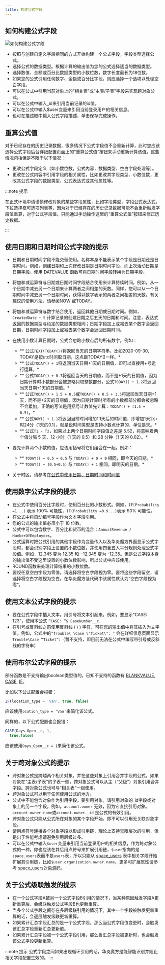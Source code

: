 ```yaml
---
title: 构建公式字段
---
```


## 如何构建公式字段

![如何构建公式字段](/assets/help/formula/field.png)

- 按照与创建自定义字段相同的方式开始构建一个公式字段，字段类型选择公式。
- 选择公式的数据类型。根据计算的输出值为您的公式选择适当的数据类型。
- 选择数值、金额或百分比数据类型的小数位数，数字长度最长为18位数。
- 如果您的公式引用任何数字、金额或百分比字段，则应选择一个选项以处理空白字段。
- 可以在公式中引用当前对象上的“相关表”或“主表/子表”字段来实现跨对象公式。
- 可以在公式中输入_id来引用当前记录的id值。
- 可以在公式中输入$user变量来引用当前登录用户的相关信息。
- 也可在描述框中输入公式字段描述，单击保存完成操作。

## 重算公式值

对于已经存在的历史记录数据，很多情况下公式字段值不会重新计算，此时您应该选择公式字段后台详细配置页面上的“重算公式值”按钮来手动重新计算该值。这些情况包括但是不限于以下情况：

- 更改公式字段定义（如小数位数，公式内容，数据类型、空白字段处理等）。
- 更改在公式内容中引用字段的相关属性，比如更改其字段类型、小数位数，更改其公式字段的数据类型、公式表达式或其他属性等。

:::note 提示

在正式环境中请谨慎修改对象的某些字段属性，比如字段类型，字段公式表达式，下拉选择框可选项列表等，因为对于已经存在的历史记录数据可能不会重新触发字段值重算，对于公式字段值，只能通过手动操作这里的“重算公式值”按钮来修正历史数据。

:::

## 使用日期和日期时间公式字段的提示

- 日期和日期时间字段不能交替使用。名称本身不能表示某个字段是日期还是日期时间。例如，创建日期和上次修改日期是日期时间字段，而上次活动日期是日期字段。使用 DATEVALUE 函数可将日期时间字段转换为日期字段。
- 将加和减运算符与日期或日期时间字段结合使用来计算持续时间。例如，从一个日期中减去另一个日期来计算两者之间相差的天数。同样，您可以从一个日期时间中减去另一个日期时间，获得以数字表示的两者之间相差的天数。有关建议的使用方法，请参阅[NOW](/help/formula/function_date#now) 或[TODAY](/help/formula/function_date#today)。
- 将加和减运算符与数字结合使用，返回其他日期或日期时间。例如，`CreatedDate + 5` 计算记录的创建日期之后五天的日期和时间。注意，表达式返回的数据类型与给定的数据类型相同；日期字段加上或减去某个数字会返回日期，日期时间字段加上或减去某个数字会返回日期时间。
- 在使用小数计算日期时，公式会忽略小数点后的所有数字。例如：

  - ** 公式`TEXT(TODAY())`将返回当天的日期字符串，比如2020-09-30, TODAY是按utc时间取日期，这点跟TODAY()一样。*
  - ** 公式`TODAY() + 1`将返回当天日期+1天的日期值，即可以直接用+号运行运算。*
  - ** 公式`TODAY() + 0.7`将返回当天的日期值，而不是+1天的日期值，因为日期计算时小数部分会被忽略只取整数部分，公式`TODAY() + 1.2`将返回当天日期+1天的日期值。*
  - ** 公式`TODAY() + 1.5 + 0.5`或`TODAY() + 0.5 + 1.5`将返回当天日期+1天，而不是+2天的日期值，因为日期计算时所有的小数都部分都会被忽略不会累加，正确的写法是用括号让数值先计算：`TODAY() + (1.5 + 0.5)`。*
  - ** 公式`NOW() + 1.1`将返回当前时间增加1.1天后的时间值，即增加1天2小时24分（1天的0.1）。就是说时间类型是支持小数点计算的，单位是天。*
  - ** 公式`T1 - T2`，如果以上两个日期时间字段值之差是 5.52，将意味着两个值分隔 5 天、12 小时（1 天的 0.5）和 28 分钟（1 天的 0.02）。*

- 要先计算两个小数的值，应该用括号将它们组合在一起。例如：

  - ** `TODAY() + 0.5 + 0.5` 与 `TODAY() + 0 + 0` 相同，即今天的日期。*
  - ** `TODAY() + (0.5+0.5)` 与 `TODAY() + 1` 相同，即明天的日期。*

- 关于时区，请参考[在公式中使用日期、日期时间和时间值](/help/formula/date#在公式中使用日期、日期时间和时间值)

## 使用数字公式字段的提示

- 在公式中使用百分比字段时，使用百分比的小数形式。例如，`IF(Probability =1...)` 表示 100% 可能性，`IF(Probability =0.9...)`表示 90% 可能性。
- 在公式中将自动编号字段作为文本字段引用。
- 您的公式的输出值必须小于 18 位数。
- 公式中可以包含数字、百分比和货币的混合：`AnnualRevenue / NumberOfEmployees`。
- 公式运算时把公式引用的其他字段作为变量传入以及华炎魔方界面显示公式字段时，都会识别字段上设置的小数位数，并使用四舍五入平分规则处理公式字段值。例如，12.345 变为 12.35 和 −12.345 变为 -12.35。但是公式字段本身的输出值不受这里设置的小数位数影响，所以公式中应该使用。
- ROUND函数来处理计算结果的小数位数。
- 要视任意空白字段为零值，请选择将空白字段视为零。要将这些字段留空，请选择将空白字段视为空白，在华炎魔方低代码中该属性默认为“空白字段视为零”。

## 使用文本公式字段的提示

- 要在公式字段中插入文本，用引号将文本引起来。例如，要显示“CASE: 123”，使用本公式 `“CASE: “& CaseNumber__c.`
- 在引号或反斜线之前使用反斜线 ( \ ) 字符，可在您的输出值中将其插入为文字值。例如，公式中的`“Trouble\ \Case \"Ticket\": ”` 会在详细信息页面显示 `Trouble\Case “Ticket”:`（暂不支持，即目前无法在公式中编写带引号或反斜线的字符串）

## 使用布尔公式字段的提示

部分函数是不支持输出boolean类型值的，已知不支持的函数有 [BLANKVALUE](/help/formula/function_logical#blankvalue), [CASE](/help/formula/function_logical#case), [IF](/help/formula/function_logical#if)。

比如以下公式配置会报错：

```js
IF(location_type = 'Van', true, false)
```

应该使用`ocation_type = 'Van'`来简化该公式。

同样的，以下公式配置也会报错：

```js
CASE(Days_Open__c, 1,
  true,false)
```

应该使用`Days_Open__c = 1`来简化该公式。

## 关于跨对象公式的提示

- 跨对象公式是跨越两个相关对象，并在这些对象上引用合并字段的公式。如果对象在“主表/子表”的子表一侧，跨对象公式可以从主（“父级”）对象引用合并字段。跨对象公式也可与“相关表”一起使用。
- 跨对象公式可以用于任何使用公式的地方。
- 公式中不能包含对象作为引用字段。要引用对象，请引用对象的_id字段或对象上的另一个字段。例如，`account.owner` 无效，因为它直接引用对象。`account.owner.name`或`account.owner._id` 是公式的有效引用。
- 跨对象公式只能从公式所在对象的某个字段开始，即不可以引用无关联对象字段。
- 请用点符号连接各个对象字段以形成引用链，理论上支持无限层次的引用，但是出于性能考虑请避免引用层级过多。
- 可以在公式中输入`$user`变量来引用当前登录用户的相关信息，作为跨对象公式的一种，你也应该在其后用点符号来扩展引用链，`$user`指向的是`space_users`表而不是`users`表，所以只能从 [space_users](/developer/standard_objects#员工-space_users) 表中相关字段开始扩展其引用链，比如`$user.organization.owner.name`，更多可扩展属性请参考 [space_users对象源码](https://github.com/steedos/steedos-platform/blob/master/packages/standard-objects/space_users.object.yml)。

## 关于公式级联触发的提示

- 在一个公式字段A被另一个公式字段B引用的情况下，当某种原因触发字段A更新重算后，会级联触发公式字段B也更新重算。
- 当多个公式字段之间存在多层级联引用的情况下，其中一个字段被触发更新重算的话，会逐层触发级联更新重算。
- 如果累计汇总字段汇总的是一个公式字段，那么当公式字段值变更时，会触发该汇总字段重新汇总更新值。
- 如果累计汇总字段被一个公式字段引用，那么当汇总字段被更新时，也会触发该公式字段更新重算。

:::note 提示
公式字段之间如果出现循环引用的话，华炎魔方是能智能识别并阻止相关字段配置生效的。
:::
